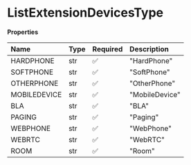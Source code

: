 # ListExtensionDevicesType

**Properties**

| Name         | Type | Required | Description    |
| :----------- | :--- | :------- | :------------- |
| HARDPHONE    | str  | ✅       | "HardPhone"    |
| SOFTPHONE    | str  | ✅       | "SoftPhone"    |
| OTHERPHONE   | str  | ✅       | "OtherPhone"   |
| MOBILEDEVICE | str  | ✅       | "MobileDevice" |
| BLA          | str  | ✅       | "BLA"          |
| PAGING       | str  | ✅       | "Paging"       |
| WEBPHONE     | str  | ✅       | "WebPhone"     |
| WEBRTC       | str  | ✅       | "WebRTC"       |
| ROOM         | str  | ✅       | "Room"         |

<!-- This file was generated by liblab | https://liblab.com/ -->
